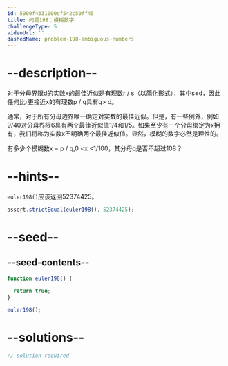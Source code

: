 ```yaml
---
id: 5900f4331000cf542c50ff45
title: 问题198：模糊数字
challengeType: 5
videoUrl: ''
dashedName: problem-198-ambiguous-numbers
---
```


# --description--

对于分母界限d的实数x的最佳近似是有理数r / s（以简化形式），其中s≤d，因此任何比r更接近x的有理数p / q具有q> d。

通常，对于所有分母边界唯一确定对实数的最佳近似。但是，有一些例外，例如9/40对分母界限6具有两个最佳近似值1/4和1/5。如果至少有一个分母绑定为x拥有，我们将称为实数x不明确两个最佳近似值。显然，模糊的数字必然是理性的。

有多少个模糊数x = p / q,0 &lt;x &lt;1/100，其分母q是否不超过108？

# --hints--

`euler198()`应该返回52374425。

```js
assert.strictEqual(euler198(), 52374425);
```

# --seed--

## --seed-contents--

```js
function euler198() {

  return true;
}

euler198();
```

# --solutions--

```js
// solution required
```
